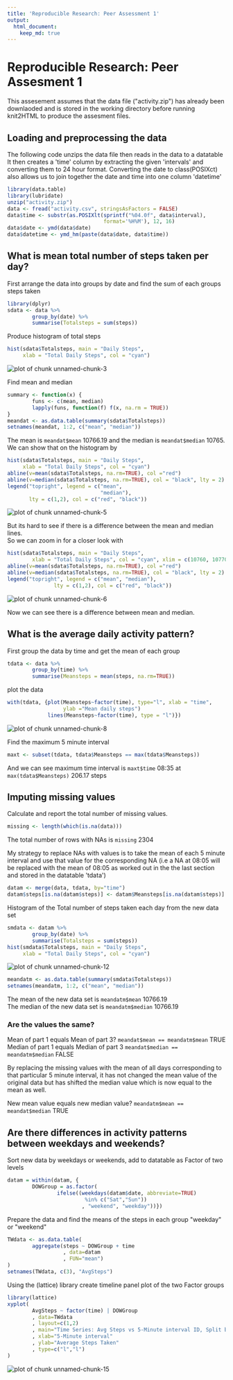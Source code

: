 ```yaml
---
title: 'Reproducible Research: Peer Assessment 1'
output:
  html_document:
    keep_md: true
---
```

# Reproducible Research: Peer Assesment 1

This assesement assumes that the data file ("activity.zip") has already been downlaoded and is stored in the working directory before running knit2HTML to produce the assesment files.

## Loading and preprocessing the data

The following code unzips the data file then reads in the data to a datatable 
It then creates a 'time' column by extracting the given 'intervals' and converting them to 24 hour format.
Converting the date to class(POSIXct) also allows us to join together the date and time into one column 'datetime'


```r
library(data.table)
library(lubridate)
unzip("activity.zip")
data <- fread("activity.csv", stringsAsFactors = FALSE)
data$time <- substr(as.POSIXlt(sprintf("%04.0f", data$interval), 
                               format='%H%M'), 12, 16)
data$date <- ymd(data$date)
data$datetime <- ymd_hm(paste(data$date, data$time))
```


## What is mean total number of steps taken per day?

First arrange the data into groups by date and find the sum of each groups steps taken


```r
library(dplyr)
sdata <- data %>%
        group_by(date) %>%
        summarise(Totalsteps = sum(steps))
```

Produce histogram of total steps    
     

```r
hist(sdata$Totalsteps, main = "Daily Steps",
     xlab = "Total Daily Steps", col = "cyan")
```

![plot of chunk unnamed-chunk-3](figure/unnamed-chunk-3-1.png) 

Find mean and median


```r
summary <- function(x) {
        funs <- c(mean, median)
        lapply(funs, function(f) f(x, na.rm = TRUE))
}
meandat <- as.data.table(summary(sdata$Totalsteps))
setnames(meandat, 1:2, c("mean", "median"))
```

The mean is `meandat$mean` 10766.19 and the median is `meandat$median` 10765.  
We can show that on the histogram by


```r
hist(sdata$Totalsteps, main = "Daily Steps",
     xlab = "Total Daily Steps", col = "cyan")
abline(v=mean(sdata$Totalsteps, na.rm=TRUE), col ="red")
abline(v=median(sdata$Totalsteps, na.rm=TRUE), col = "black", lty = 2)
legend("topright", legend = c("mean",
                              "median"), 
       lty = c(1,2), col = c("red", "black"))
```

![plot of chunk unnamed-chunk-5](figure/unnamed-chunk-5-1.png) 

But its hard to see if there is a difference between the mean and median lines.  
So we can zoom in for a closer look with


```r
hist(sdata$Totalsteps, main = "Daily Steps",
        xlab = "Total Daily Steps", col = "cyan", xlim = c(10760, 10770))
abline(v=mean(sdata$Totalsteps, na.rm=TRUE), col ="red")
abline(v=median(sdata$Totalsteps, na.rm=TRUE), col = "black", lty = 2)
legend("topright", legend = c("mean", "median"), 
               lty = c(1,2), col = c("red", "black"))
```

![plot of chunk unnamed-chunk-6](figure/unnamed-chunk-6-1.png) 

Now we can see there is a difference between mean and median.

## What is the average daily activity pattern?

First group the data by time and get the mean of each group


```r
tdata <- data %>%
        group_by(time) %>%
        summarise(Meansteps = mean(steps, na.rm=TRUE)) 
```

plot the data


```r
with(tdata, {plot(Meansteps~factor(time), type="l", xlab = "time", 
                  ylab ="Mean daily steps")
             lines(Meansteps~factor(time), type = "l")})
```

![plot of chunk unnamed-chunk-8](figure/unnamed-chunk-8-1.png) 

Find the maximum 5 minute interval


```r
maxt <- subset(tdata, tdata$Meansteps == max(tdata$Meansteps))
```

And we can see maximum time interval is `maxt$time` 08:35 at `max(tdata$Meansteps)` 206.17 steps


## Imputing missing values

Calculate and report the total number of missing values.

```r
missing <- length(which(is.na(data)))
```
The total number of rows with NAs is `missing` 2304

My strategy to replace NAs with values is to take the mean of each 5 minute interval and use that value for the corresponding NA (i.e a NA at 08:05 will be replaced with the mean of 08:05 as worked out in the the last section and stored in the datatable 'tdata')


```r
datam <- merge(data, tdata, by="time")
datam$steps[is.na(datam$steps)] <- datam$Meansteps[is.na(datam$steps)]
```

Histogram of the Total number of steps taken each day from the new data set


```r
smdata <- datam %>%
        group_by(date) %>%
        summarise(Totalsteps = sum(steps))
hist(smdata$Totalsteps, main = "Daily Steps",
     xlab = "Total Daily Steps", col = "cyan")
```

![plot of chunk unnamed-chunk-12](figure/unnamed-chunk-12-1.png) 

```r
meandatm <- as.data.table(summary(smdata$Totalsteps))
setnames(meandatm, 1:2, c("mean", "median"))
```

The mean of the new data set is `meandatm$mean` 10766.19  
The median of the new data set is `meandatm$median` 10766.19

### Are the values the same?

Mean of part 1 equals Mean of part 3? `meandat$mean == meandatm$mean` TRUE  
Median of part 1 equals Median of part 3 `meandat$median == meandatm$median` FALSE

By replacing the missing values with the mean of all days corresponding to that particular 5 minute interval, it has not changed the mean value of the original data but has shifted the median value which is now equal to the mean as well.

New mean value equals new median value? `meandatm$mean == meandat$median` TRUE


## Are there differences in activity patterns between weekdays and weekends?

Sort new data by weekdays or weekends, add to datatable as Factor of two levels


```r
datam = within(datam, {
        DOWGroup = as.factor( 
                ifelse((weekdays(datam$date, abbreviate=TRUE) 
                         %in% c("Sat","Sun")) 
                        , "weekend", "weekday"))})
```

Prepare the data and find the means of the steps in each group "weekday" or "weekend"


```r
TWdata <- as.data.table(
        aggregate(steps ~ DOWGroup + time 
                  , data=datam
                  , FUN="mean")
)
setnames(TWdata, c(3), "AvgSteps")
```

Using the (lattice) library create timeline panel plot of the two Factor groups


```r
library(lattice)
xyplot(
        AvgSteps ~ factor(time) | DOWGroup
        , data=TWdata
        , layout=c(1,2)
        , main="Time Series: Avg Steps vs 5-Minute interval ID, Split by DOW Group"
        , xlab="5-Minute interval"
        , ylab="Average Steps Taken"
        , type=c("l","l")
)
```

![plot of chunk unnamed-chunk-15](figure/unnamed-chunk-15-1.png) 


